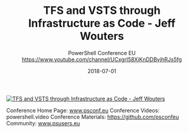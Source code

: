﻿---
title: TFS and VSTS through Infrastructure as Code - Jeff Wouters
date: 2018-07-01
tags: PowerShellConf, Europe, English, Conference, PowerShellConfEU
author: PowerShell Conference EU https://www.youtube.com/channel/UCxgrI58XiKnDDByjhRJs5fg
---

[![TFS and VSTS through Infrastructure as Code - Jeff Wouters](https://i4.ytimg.com/vi/GRJDqoiSBsM/hqdefault.jpg "TFS and VSTS through Infrastructure as Code - Jeff Wouters")](https://www.youtube.com/watch?v=GRJDqoiSBsM)

Conference Home Page: www.psconf.eu
Conference Videos: powershell.video
Conference Materials: https://github.com/psconfeu
Community: www.psusers.eu
